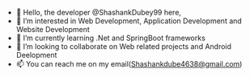 - 👋 Hello, the developer @ShashankDubey99 here,
- 👀 I’m interested in Web Development, Application Development and Website Development
- 🌱 I’m currently learning .Net and SpringBoot frameworks
- 💞️ I’m looking to collaborate on Web related projects and Android Deelopment
- 📫 You can reach me on my email(Shashankdube4638@gmail.com)

<!---
ShashankDubey99/ShashankDubey99 is a ✨ special ✨ repository because its `README.md` (this file) appears on your GitHub profile.
You can click the Preview link to take a look at your changes.
--->
